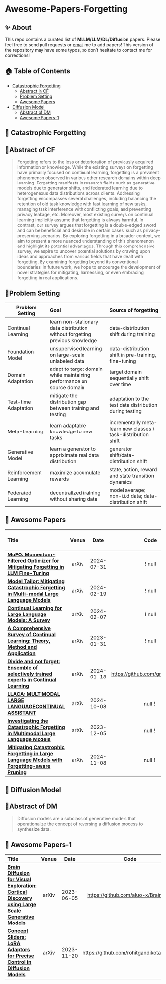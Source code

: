 # Awesome-Papers-Forgetting

## ✨ About
This repo contains a curated list of **MLLM/LLM/DL/Diffusion** papers.
Please feel free to send pull requests or [email](qzk0919@connect.hku.hk) me to add papers! 
This version of the repository may have some typos, so don’t hesitate to contact me for corrections!

<!-- ******* 0-Content Table ******* -->
 ## 🏠 Table of Contents
 - [Catastrophic Forgetting](#catastrophic-forgetting)
   - [Abstract in CF](#abstract-of-cf)
   - [Problem Setting](#problem-setting)
   - [Awesome Papers](#awesome-papers)
 - [Diffusion Model](#diffusion-model)
   - [Abstract of DM](#abstract-of-dm)
   - [Awesome Papers-1](#awesome-papers-1)
   
  

<!-- ******* 1-Catastrophic Forgetting******* -->
## 📄 Catastrophic Forgetting

## 🐳Abstract of CF
> Forgetting refers to the loss or deterioration of previously acquired information or knowledge. While the existing surveys on forgetting have primarily focused on continual learning, forgetting is a prevalent phenomenon observed in various other research domains within deep learning. Forgetting manifests in research fields such as generative models due to generator shifts, and federated learning due to heterogeneous data distributions across clients. Addressing forgetting encompasses several challenges, including balancing the retention of old task knowledge with fast learning of new tasks, managing task interference with conflicting goals, and preventing privacy leakage, etc. Moreover, most existing surveys on continual learning implicitly assume that forgetting is always harmful. In contrast, our survey argues that forgetting is a double-edged sword and can be beneficial and desirable in certain cases, such as privacy-preserving scenarios. By exploring forgetting in a broader context, we aim to present a more nuanced understanding of this phenomenon and highlight its potential advantages. Through this comprehensive survey, we aspire to uncover potential solutions by drawing upon ideas and approaches from various fields that have dealt with forgetting. By examining forgetting beyond its conventional boundaries, in future work, we hope to encourage the development of novel strategies for mitigating, harnessing, or even embracing forgetting in real applications.

## 🙋Problem Setting

| **Problem Setting** | **Goal** | **Source of forgetting** | 
| --------------- | :---- | :---- |
| Continual Learning | learn non-stationary data distribution without forgetting previous knowledge  | data-distribution shift during training |
| Foundation Model |unsupervised learning on large-scale unlabeled data | data-distribution shift in pre-training, fine-tuning  |
| Domain Adaptation | adapt to target domain while maintaining performance on source domain | target domain sequentially shift over time |
| Test-time Adaptation |mitigate the distribution gap between training and testing | adaptation to the test data distribution during testing|
| Meta-Learning | learn adaptable knowledge to new tasks | incrementally meta-learn new classes / task-distribution shift  |
| Generative Model | learn a generator to appriximate real data distribution | generator shift/data-distribution shift |
| Reinforcement Learning | maximize accumulate rewards | state, action, reward and state transition dynamics|
| Federated Learning | decentralized training without sharing data |  model average; non-i.i.d data; data-distribution shift |

<!-- | Self-Supervised Learning | unsupervised pre-training | data-distribution shift | -->

## 📝 Awesome Papers
|  Title  |   Venue  |   Date   |   Code   |   Notes  |   Harm or Benefit  |
|:--------|:--------:|:--------:|:--------:|:--------:| :--------:|
| [**MoFO: Momentum-Filtered Optimizer for Mitigating Forgetting in LLM Fine-Tuning**](https://arxiv.org/pdf/2407.20999v2) | arXiv | 2024-07-31 | ! null | Forgetting in Fine-Tuning Foundation LLM | harm |
| [**Model Tailor: Mitigating Catastrophic Forgetting in Multi-modal Large Language Models**](https://arxiv.org/abs/2402.12048) | arXiv | 2024-02-19 | ! null | Ensemble to mitigate forgetting in MLLM| harm |
| [**Continual Learning for Large Language Models: A Survey**](https://arxiv.org/pdf/2402.01364) | arXiv | 2024-02-07 | ! null | Continual Learning in LLM | survey |
| [**A Comprehensive Survey of Continual Learning: Theory, Method and Application**](https://arxiv.org/abs/2302.00487) | arXiv | 2023-01-31 | ! null | Continual Learning in LLM | survey |
| [**Divide and not forget: Ensemble of selectively trained experts in Continual Learning**](https://arxiv.org/abs/2401.10191) | arXiv | 2024-01-18 | https://github.com/grypesc/SEED | Architecture based method to mitigate CF | harm |
| [**LLACA: MULTIMODAL LARGE LANGUAGECONTINUAL ASSISTANT**](https://arxiv.org/abs/2410.10868) | arXiv | 2024-10-08 | null！ | improvement on EMA | harm |
| [**Investigating the Catastrophic Forgetting in Multimodal Large Language Models**](https://arxiv.org/pdf/2309.10313) | arXiv | 2023-12-05 | null！ | Survey | harm |
| [**Mitigating Catastrophic Forgetting in Large Language Models with Forgetting-aware Pruning**](https://openreview.net/pdf?id=fHvh913U1H) | arXiv | 2024-11-08 | null！ | optimizer-based | harm |

<!-- ******* 2-Diffusion Model******* -->
## 📄 Diffusion Model

## 🐳Abstract of DM
> Diffusion models are a subclass of generative models that operationalize the concept of reversing a diffusion process to synthesize data.

## 📝 Awesome Papers-1 
|  Title  |   Venue  |   Date   |   Code   |   Notes  |
|:--------|:--------:|:--------:|:--------:|:--------:|
| [**Brain Diffusion for Visual Exploration: Cortical Discovery using Large Scale Generative Models**](https://arxiv.org/abs/2306.03089) | arXiv | 2023-06-05 | https://github.com/aluo-x/BrainDiVE | Brain guided diffusion |
| [**Concept Sliders: LoRA Adaptors for Precise Control in Diffusion Models**](https://arxiv.org/abs/2311.12092) | arXiv | 2023-11-20 | https://github.com/rohitgandikota/sliders | Concept Slider |
